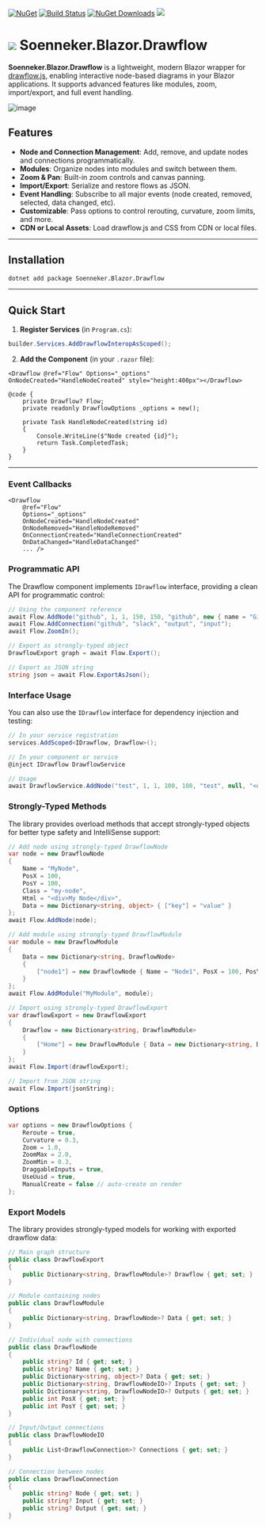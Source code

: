 [![NuGet](https://img.shields.io/nuget/v/soenneker.blazor.drawflow.svg?style=for-the-badge)](https://www.nuget.org/packages/soenneker.blazor.drawflow/)
[![Build Status](https://img.shields.io/github/actions/workflow/status/soenneker/soenneker.blazor.drawflow/publish-package.yml?style=for-the-badge)](https://github.com/soenneker/soenneker.blazor.drawflow/actions/workflows/publish-package.yml)
[![NuGet Downloads](https://img.shields.io/nuget/dt/soenneker.blazor.drawflow.svg?style=for-the-badge)](https://www.nuget.org/packages/soenneker.blazor.drawflow/)
[![](https://img.shields.io/badge/Demo-Live-blueviolet?style=for-the-badge&logo=github)](https://soenneker.github.io/soenneker.blazor.drawflow)

# ![](https://user-images.githubusercontent.com/4441470/224455560-91ed3ee7-f510-4041-a8d2-3fc093025112.png) Soenneker.Blazor.Drawflow

**Soenneker.Blazor.Drawflow** is a lightweight, modern Blazor wrapper for [drawflow.js](https://github.com/jerosoler/Drawflow), enabling interactive node-based diagrams in your Blazor applications. It supports advanced features like modules, zoom, import/export, and full event handling.

![image](https://github.com/user-attachments/assets/cda7f3b8-c440-4dcd-b035-54b2b03f0bef)

## Features

- **Node and Connection Management**: Add, remove, and update nodes and connections programmatically.
- **Modules**: Organize nodes into modules and switch between them.
- **Zoom & Pan**: Built-in zoom controls and canvas panning.
- **Import/Export**: Serialize and restore flows as JSON.
- **Event Handling**: Subscribe to all major events (node created, removed, selected, data changed, etc).
- **Customizable**: Pass options to control rerouting, curvature, zoom limits, and more.
- **CDN or Local Assets**: Load drawflow.js and CSS from CDN or local files.

---

## Installation

```bash
dotnet add package Soenneker.Blazor.Drawflow
```

---

## Quick Start

1. **Register Services** (in `Program.cs`):

```csharp
builder.Services.AddDrawflowInteropAsScoped();
```

2. **Add the Component** (in your `.razor` file):

```razor
<Drawflow @ref="Flow" Options="_options" OnNodeCreated="HandleNodeCreated" style="height:400px"></Drawflow>

@code {
    private Drawflow? Flow;
    private readonly DrawflowOptions _options = new();

    private Task HandleNodeCreated(string id)
    {
        Console.WriteLine($"Node created {id}");
        return Task.CompletedTask;
    }
}
```

---

### Event Callbacks

```razor
<Drawflow
    @ref="Flow"
    Options="_options"
    OnNodeCreated="HandleNodeCreated"
    OnNodeRemoved="HandleNodeRemoved"
    OnConnectionCreated="HandleConnectionCreated"
    OnDataChanged="HandleDataChanged"
    ... />
```

### Programmatic API

The Drawflow component implements `IDrawflow` interface, providing a clean API for programmatic control:

```csharp
// Using the component reference
await Flow.AddNode("github", 1, 1, 150, 150, "github", new { name = "GitHub" }, "<div>GitHub</div>");
await Flow.AddConnection("github", "slack", "output", "input");
await Flow.ZoomIn();

// Export as strongly-typed object
DrawflowExport graph = await Flow.Export();

// Export as JSON string
string json = await Flow.ExportAsJson();
```

### Interface Usage

You can also use the `IDrawflow` interface for dependency injection and testing:

```csharp
// In your service registration
services.AddScoped<IDrawflow, Drawflow>();

// In your component or service
@inject IDrawflow DrawflowService

// Usage
await DrawflowService.AddNode("test", 1, 1, 100, 100, "test", null, "<div>Test</div>");
```

### Strongly-Typed Methods

The library provides overload methods that accept strongly-typed objects for better type safety and IntelliSense support:

```csharp
// Add node using strongly-typed DrawflowNode
var node = new DrawflowNode
{
    Name = "MyNode",
    PosX = 100,
    PosY = 100,
    Class = "my-node",
    Html = "<div>My Node</div>",
    Data = new Dictionary<string, object> { ["key"] = "value" }
};
await Flow.AddNode(node);

// Add module using strongly-typed DrawflowModule
var module = new DrawflowModule
{
    Data = new Dictionary<string, DrawflowNode>
    {
        ["node1"] = new DrawflowNode { Name = "Node1", PosX = 100, PosY = 100 }
    }
};
await Flow.AddModule("MyModule", module);

// Import using strongly-typed DrawflowExport
var drawflowExport = new DrawflowExport
{
    Drawflow = new Dictionary<string, DrawflowModule>
    {
        ["Home"] = new DrawflowModule { Data = new Dictionary<string, DrawflowNode>() }
    }
};
await Flow.Import(drawflowExport);

// Import from JSON string
await Flow.Import(jsonString);
```

### Options

```csharp
var options = new DrawflowOptions {
    Reroute = true,
    Curvature = 0.3,
    Zoom = 1.0,
    ZoomMax = 2.0,
    ZoomMin = 0.3,
    DraggableInputs = true,
    UseUuid = true,
    ManualCreate = false // auto-create on render
};
```

### Export Models

The library provides strongly-typed models for working with exported drawflow data:

```csharp
// Main graph structure
public class DrawflowExport
{
    public Dictionary<string, DrawflowModule>? Drawflow { get; set; }
}

// Module containing nodes
public class DrawflowModule
{
    public Dictionary<string, DrawflowNode>? Data { get; set; }
}

// Individual node with connections
public class DrawflowNode
{
    public string? Id { get; set; }
    public string? Name { get; set; }
    public Dictionary<string, object>? Data { get; set; }
    public Dictionary<string, DrawflowNodeIO>? Inputs { get; set; }
    public Dictionary<string, DrawflowNodeIO>? Outputs { get; set; }
    public int PosX { get; set; }
    public int PosY { get; set; }
}

// Input/Output connections
public class DrawflowNodeIO
{
    public List<DrawflowConnection>? Connections { get; set; }
}

// Connection between nodes
public class DrawflowConnection
{
    public string? Node { get; set; }
    public string? Input { get; set; }
    public string? Output { get; set; }
}
```
